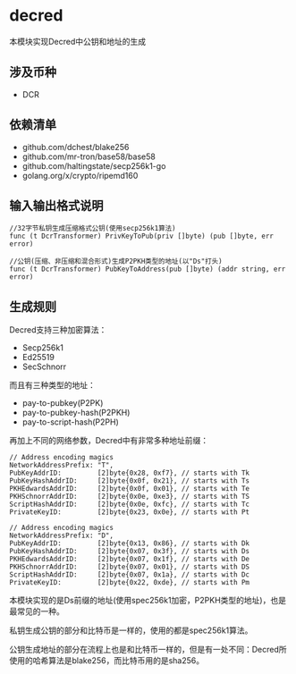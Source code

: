 # decred

本模块实现Decred中公钥和地址的生成

## 涉及币种
- DCR

## 依赖清单
- github.com/dchest/blake256
- github.com/mr-tron/base58/base58
- github.com/haltingstate/secp256k1-go
- golang.org/x/crypto/ripemd160

## 输入输出格式说明

```golang
//32字节私钥生成压缩格式公钥(使用secp256k1算法)
func (t DcrTransformer) PrivKeyToPub(priv []byte) (pub []byte, err error)
```
```golang
//公钥(压缩、非压缩和混合形式)生成P2PKH类型的地址(以"Ds"打头)
func (t DcrTransformer) PubKeyToAddress(pub []byte) (addr string, err error)
```

## 生成规则

Decred支持三种加密算法：
- Secp256k1
- Ed25519
- SecSchnorr

而且有三种类型的地址：
- pay-to-pubkey(P2PK) 
- pay-to-pubkey-hash(P2PKH)
- pay-to-script-hash(P2PH)

再加上不同的网络参数，Decred中有非常多种地址前缀：
```golang
// Address encoding magics
NetworkAddressPrefix: "T",
PubKeyAddrID:         [2]byte{0x28, 0xf7}, // starts with Tk
PubKeyHashAddrID:     [2]byte{0x0f, 0x21}, // starts with Ts
PKHEdwardsAddrID:     [2]byte{0x0f, 0x01}, // starts with Te
PKHSchnorrAddrID:     [2]byte{0x0e, 0xe3}, // starts with TS
ScriptHashAddrID:     [2]byte{0x0e, 0xfc}, // starts with Tc
PrivateKeyID:         [2]byte{0x23, 0x0e}, // starts with Pt

// Address encoding magics
NetworkAddressPrefix: "D",
PubKeyAddrID:         [2]byte{0x13, 0x86}, // starts with Dk
PubKeyHashAddrID:     [2]byte{0x07, 0x3f}, // starts with Ds
PKHEdwardsAddrID:     [2]byte{0x07, 0x1f}, // starts with De
PKHSchnorrAddrID:     [2]byte{0x07, 0x01}, // starts with DS
ScriptHashAddrID:     [2]byte{0x07, 0x1a}, // starts with Dc
PrivateKeyID:         [2]byte{0x22, 0xde}, // starts with Pm
```

本模块实现的是Ds前缀的地址(使用spec256k1加密，P2PKH类型的地址)，也是最常见的一种。

私钥生成公钥的部分和比特币是一样的，使用的都是spec256k1算法。

公钥生成地址的部分在流程上也是和比特币一样的，但是有一处不同：Decred所使用的哈希算法是blake256，而比特币用的是sha256。
